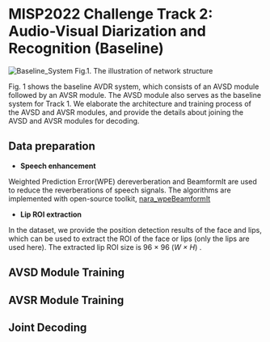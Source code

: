 # MISP2022 Challenge Track 2: Audio-Visual Diarization and Recognition (Baseline)
![Baseline_System](https://user-images.githubusercontent.com/88126124/201823221-47cad24f-a2a0-401a-a814-766ab927f88d.png)
Fig.1. The illustration of network structure

Fig. 1 shows the baseline AVDR system, which consists of an AVSD module followed by an AVSR module. The AVSD module also serves as the baseline system for Track 1. We elaborate the architecture and training process of the AVSD and AVSR modules, and provide the details about joining the AVSD and AVSR modules for decoding.

## Data preparation
- **Speech enhancement** 

Weighted Prediction Error(WPE) dereverberation and BeamformIt are used to reduce the reverberations of speech signals. The algorithms are implemented with open-source toolkit, [nara_wpe](https://github.com/fgnt/nara_wpe)[BeamformIt](https://github.com/xanguera/BeamformIt)
- **Lip ROI extraction**

In the dataset, we provide the position detection results of the face and lips, which can be used to extract the ROI of the face or lips (only the lips are used here). The extracted lip ROI size is 96 × 96 (*W × H*) .

## AVSD Module Training

## AVSR Module Training

## Joint Decoding

